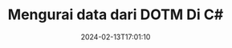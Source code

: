 ---
############################# Static ############################
layout: "auto-gen-parser"
date: 2024-02-13T17:01:10
draft: false
otherformats: 

############################# Head ############################
head_title: "Parsing Data dari DOTM di C#"
head_description: "Mengurai data dengan cepat dari dokumen di C#."

############################# Header ############################
title: "Mengurai data dari DOTM Di C#"
description: "Parsing data dari DOTM dengan beberapa baris kode .NET."
bg_image: "https://cms.admin.containerize.com/templates/aspose/App_Themes/V3/images/bg/header1.png"
bg_overlay: false
button:
    enable: true
    icon: "fas fa-arrow-down"
    label: "Unduh Uji Coba Gratis"
    link: "https://downloads.groupdocs.com/parser/net"

############################# SubMenu ############################
submenu:
    enable: true

    left:
        img_alt: "GroupDocs.Parser for .NET"
        image: "https://cms.admin.containerize.com/templates/groupdocs/images/product-logos/90x90-noborder/groupdocs-parser-net.png"
        product: "GroupDocs.Parser"
        platform: ".NET"

    middle:
        button:

            # button loop
            - link: "https://apireference.groupdocs.com/parser/net"
              text: "Referensi API"

            # button loop
            - link: "https://github.com/groupdocs-parser"
              text: "Contoh Kode"

            # button loop
            - link: "https://products.groupdocs.app/parser/family"
              text: "Demo Langsung"

            # button loop
            - link: "https://purchase.groupdocs.com/pricing/parser/net"
              text: "Harga"

    right:
        link_download: "https://downloads.groupdocs.com/parser"
        link_learn: "https://docs.groupdocs.com/parser/net"
        link_buy: "https://purchase.groupdocs.com"

############################# About ############################
about:
    enable: true
    title: "Parsing Data dengan Template di GroupDocs.Parser for .NET"
    content: |
        Template dapat sangat meningkatkan efisiensi, akurasi, dan konsistensi ekstraksi data dari dokumen. GroupDocs.Parser for .NET memberikan solusi andal untuk bekerja dengan template.
        
        Dengan GroupDocs.Parser for .NET, Anda dapat dengan mudah membuat template untuk berbagai jenis dokumen, termasuk dokumen PDF dan Microsoft Word. Anda juga dapat menggunakan template untuk penguraian batch dari banyak dokumen.

        Praktik terbaik untuk bekerja dengan template di GroupDocs.Parser for .NET mencakup penggunaan pengenal unik dan pengujian template secara menyeluruh sebelum penerapan. Dengan GroupDocs.Parser for .NET, Anda dapat mengoptimalkan ekstraksi data dan mendapatkan hasil yang lebih baik.

        Unduh dan coba GroupDocs.Parser for .NET hari ini untuk menyederhanakan tugas penguraian dokumen dan meningkatkan produktivitas Anda. Sumber daya dokumentasi dan dukungan kami tersedia untuk membantu Anda memulai dan mencapai kesuksesan.

        Pelajari penguraian dokumen lebih lanjut di [dokumentasi](https://docs.groupdocs.com/parser/net/working-with-templates/).

############################# More ############################
more:
    enable: true
    title_left: "Persyaratan sistem"
    content_left: |
        GroupDocs.Parser for .NET API didukung di semua platform dan sistem operasi utama. Sebelum menjalankan kode di bawah ini, harap pastikan bahwa Anda telah menginstal prasyarat berikut di sistem Anda.
        
        * Sistem Operasi: Microsoft Windows, Linux, MacOS
        * Lingkungan Pengembangan: Microsoft Visual Studio, Xamarin, MonoDevelop
        * Kerangka kerja
        * Unduh versi terbaru GroupDocs.Parser for .NET dari [Nuget](https://www.nuget.org/packages/groupdocs.parser)

    title_right: "Mengapa Menggunakan GroupDocs.Parser for .NET"
    content_right: |
        * Dukungan ekstraksi teks biasa dari dokumen yang didukung    
        * Penguraian dokumen melalui templat yang ditentukan pengguna    
        * Sepenuhnya mendukung ekstraksi teks terstruktur    
        * Pencarian teks melalui kata kunci serta ekspresi reguler    
        * Ekstrak teks yang diformat, metadata, gambar, wadah, dan lampiran    
        * Ekstrak daftar isi untuk beberapa format dokumen yang didukung    
        * Mengurai data formulir dari PDF dokumen    
        * Ekstrak hyperlink dari dokumen           

############################# Demos ############################
demos:
    enable: true
    title: "Demo Langsung - Mengurai data dari DOTM Online"
    content: |
       Parse data dari DOTM file sekarang juga dengan mengunjungi situs web [GroupDocs.Parser Demo Langsung](https://products.groupdocs.app/parser/dotm).
       Demo langsung memiliki manfaat berikut.
        
############################# About Formats ############################
about_formats:
    enable: true

############################# More Formats ############################
more_formats:
    enable: true
    title: "Mengurai Data Dari Format Dokumen Lain"
    content: |
        .NET dokumen mengurai API untuk format file dan gambar. Ekstrak data untuk beberapa format file populer seperti yang dinyatakan di bawah ini.

############################# Back to top ###############################
back_to_top:
    enable: true
---